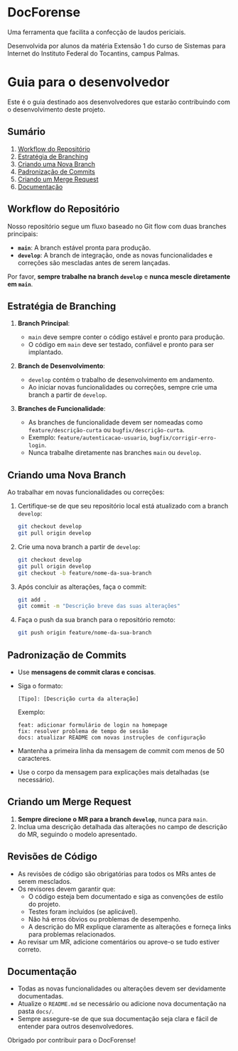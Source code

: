 # DocForense

Uma ferramenta que facilita a confecção de laudos periciais.

Desenvolvida por alunos da matéria Extensão 1 do curso de Sistemas para Internet do Instituto Federal do Tocantins, campus Palmas.

# Guia para o desenvolvedor

Este é o guia destinado aos desenvolvedores que estarão contribuindo com o desenvolvimento deste projeto.

## Sumário

1. [Workflow do Repositório](#workflow-do-repositório)
2. [Estratégia de Branching](#estratégia-de-branching)
3. [Criando uma Nova Branch](#criando-uma-nova-branch)
4. [Padronização de Commits](#padronização-de-commits)
5. [Criando um Merge Request](#criando-um-merge-request)
6. [Documentação](#documentação)

## Workflow do Repositório

Nosso repositório segue um fluxo baseado no Git flow com duas branches principais:
- **`main`**: A branch estável pronta para produção.
- **`develop`**: A branch de integração, onde as novas funcionalidades e correções são mescladas antes de serem lançadas.

Por favor, **sempre trabalhe na branch `develop`** e **nunca mescle diretamente em `main`**.

## Estratégia de Branching

1. **Branch Principal**: 
   - `main` deve sempre conter o código estável e pronto para produção.
   - O código em `main` deve ser testado, confiável e pronto para ser implantado.

2. **Branch de Desenvolvimento**: 
   - `develop` contém o trabalho de desenvolvimento em andamento.
   - Ao iniciar novas funcionalidades ou correções, sempre crie uma branch a partir de `develop`.

3. **Branches de Funcionalidade**: 
   - As branches de funcionalidade devem ser nomeadas como `feature/descrição-curta` ou `bugfix/descrição-curta`.
   - Exemplo: `feature/autenticacao-usuario`, `bugfix/corrigir-erro-login`.
   - Nunca trabalhe diretamente nas branches `main` ou `develop`.

## Criando uma Nova Branch

Ao trabalhar em novas funcionalidades ou correções:

1. Certifique-se de que seu repositório local está atualizado com a branch `develop`:
   ```bash
   git checkout develop
   git pull origin develop
   ```

2. Crie uma nova branch a partir de `develop`:
   ```bash
   git checkout develop
   git pull origin develop
   git checkout -b feature/nome-da-sua-branch
   ```

3. Após concluir as alterações, faça o commit:
   ```bash
   git add .
   git commit -m "Descrição breve das suas alterações"
   ```

4. Faça o push da sua branch para o repositório remoto:
   ```bash
   git push origin feature/nome-da-sua-branch
   ```

## Padronização de Commits

- Use **mensagens de commit claras e concisas**.
- Siga o formato:
  ```
  [Tipo]: [Descrição curta da alteração]
  ```
  Exemplo:
  ```
  feat: adicionar formulário de login na homepage
  fix: resolver problema de tempo de sessão
  docs: atualizar README com novas instruções de configuração
  ```

- Mantenha a primeira linha da mensagem de commit com menos de 50 caracteres.
- Use o corpo da mensagem para explicações mais detalhadas (se necessário).

## Criando um Merge Request

1. **Sempre direcione o MR para a branch `develop`**, nunca para `main`.
2. Inclua uma descrição detalhada das alterações no campo de descrição do MR, seguindo o modelo apresentado.

## Revisões de Código

- As revisões de código são obrigatórias para todos os MRs antes de serem mesclados.
- Os revisores devem garantir que:
  - O código esteja bem documentado e siga as convenções de estilo do projeto.
  - Testes foram incluídos (se aplicável).
  - Não há erros óbvios ou problemas de desempenho.
  - A descrição do MR explique claramente as alterações e forneça links para problemas relacionados.
- Ao revisar um MR, adicione comentários ou aprove-o se tudo estiver correto.

## Documentação

- Todas as novas funcionalidades ou alterações devem ser devidamente documentadas.
- Atualize o `README.md` se necessário ou adicione nova documentação na pasta `docs/`.
- Sempre assegure-se de que sua documentação seja clara e fácil de entender para outros desenvolvedores.

Obrigado por contribuir para o DocForense!